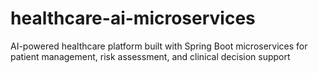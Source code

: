 # healthcare-ai-microservices
AI-powered healthcare platform built with Spring Boot microservices for patient management, risk assessment, and clinical decision support
